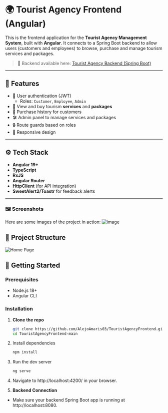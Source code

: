 # 🌍 Tourist Agency Frontend (Angular)

This is the frontend application for the **Tourist Agency Management System**, built with **Angular**. It connects to a Spring Boot backend to allow users (customers and employees) to browse, purchase and manage tourism services and packages.

> 🔗 Backend available here: [Tourist Agency Backend (Spring Boot)](https://github.com/AlejoAmaris03/TouristAgencyBackend)

---

## 📌 Features

- 👤 User authentication (JWT)
  - Roles: `Customer`, `Employee`, `Admin`
- 🧳 View and buy tourism **services** and **packages**
- 🛒 Purchase history for customers
- 🛠️ Admin panel to manage services and packages
- 🔒 Route guards based on roles
- 📲 Responsive design

---

## ⚙️ Tech Stack

- **Angular 19+**
- **TypeScript**
- **RxJS**
- **Angular Router**
- **HttpClient** (for API integration)
- **SweetAlert2/Toastr** for feedback alerts

---

### 🖼️ Screenshots
Here are some images of the project in action:
![image](https://github.com/user-attachments/assets/f785b513-b595-42ce-acf8-2a5ed1e955c7)




## 📁 Project Structure
![Home Page](https://github.com/user-attachments/assets/a59c515d-662d-4c20-940a-5232505f5af9)

## 🚀 Getting Started

### Prerequisites

- Node.js 18+
- Angular CLI

### Installation

1. **Clone the repo**
   ```bash
   git clone https://github.com/AlejoAmaris03/TouristAgencyFrontend.git
   cd TouristAgencyFrontend-main

2. Install dependencies
   ```bash
   npm install

3. Run the dev server
   ```bash
   ng serve

4. Navigate to http://localhost:4200/ in your browser.

5. **Backend Connection**
- Make sure your backend Spring Boot app is running at http://localhost:8080.
